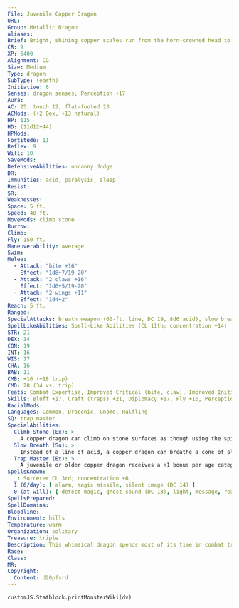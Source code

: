 ```yaml
---
File: Juvenile Copper Dragon
URL: 
Group: Metallic Dragon
aliases: 
Brief: Bright, shining copper scales run from the horn-crowned head to the ridged tail of this long-winged dragon.
CR: 9
XP: 6400
Alignment: CG
Size: Medium
Type: dragon
SubType: (earth)
Initiative: 6
Senses: dragon senses; Perception +17
Aura: 
AC: 25, touch 12, flat-footed 23
ACMods: (+2 Dex, +13 natural)
HP: 115
HD: (11d12+44)
HPMods: 
Fortitude: 11
Reflex: 9
Will: 10
SaveMods: 
DefensiveAbilities: uncanny dodge
DR: 
Immunities: acid, paralysis, sleep
Resist: 
SR: 
Weaknesses: 
Space: 5 ft.
Speed: 40 ft.
MoveMods: climb stone
Burrow: 
Climb: 
Fly: 150 ft.
Maneuverability: average
Swim: 
Melee: 
  - Attack: "bite +16"
    Effect: "1d8+7/19-20"
  - Attack: "2 claws +16"
    Effect: "1d6+5/19-20"
  - Attack: "2 wings +11"
    Effect: "1d4+2"
Reach: 5 ft.
Ranged: 
SpecialAttacks: breath weapon (60-ft. line, DC 19, 8d6 acid), slow breath
SpellLikeAbilities: Spell-Like Abilities (CL 11th; concentration +14)  At will-grease (DC 14), hideous laughter (DC 15)
STR: 21
DEX: 14
CON: 19
INT: 16
WIS: 17
CHA: 16
BAB: 11
CMB: +16 (+18 trip)
CMD: 28 (34 vs. trip)
Feats: Combat Expertise, Improved Critical (bite, claw), Improved Initiative, Improved Trip, Power Attack
Skills: Bluff +17, Craft (traps) +21, Diplomacy +17, Fly +16, Perception +17 (+21 vs. traps), Perform (comedy) +14, Sense Motive +17, Stealth +16, Use Magic Device +17
RacialMods: 
Languages: Common, Draconic, Gnome, Halfling
SQ: trap master
SpecialAbilities:
  Climb Stone (Ex): >
    A copper dragon can climb on stone surfaces as though using the spider climb spell.
  Slow Breath (Su): >
    Instead of a line of acid, a copper dragon can breathe a cone of slowing gas. Those in the cone must make a Fortitude save or be slowed (as per the spell slow) for 1d6 rounds plus 1 round per age category of the dragon.
  Trap Master (Ex): >
    A juvenile or older copper dragon receives a +1 bonus per age category on Craft (traps) and Perception checks made to locate a trap. Upon becoming a mature adult, he can also use Disable Device to disarm magic traps as if he had the rogue's Trapfinding class feature.
SpellsKnown:
  _: Sorcerer CL 3rd; concentration +6
  1 (6/day): [ alarm, magic missile, silent image (DC 14) ]
  0 (at will): [ detect magic, ghost sound (DC 13), light, message, read magic ]
SpellsPrepared: 
SpellDomains: 
Bloodline: 
Environment: hills
Temperature: warm
Organization: solitary
Treasure: triple
Description: This whimsical dragon spends most of its time in combat trying to annoy and frustrate its enemies.
Race: 
Class: 
MR: 
Copyright:
  Content: d20pfsrd
---
```

```dataviewjs
customJS.Statblock.printMonsterWiki(dv)
```
